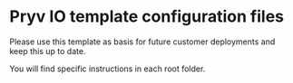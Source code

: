 # Pryv IO template configuration files

Please use this template as basis for future customer deployments and keep this up to date.

You will find specific instructions in each root folder.